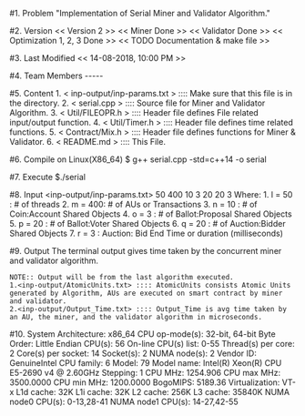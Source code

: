 #1. Problem
	"Implementation of Serial Miner and Validator Algorithm."

#2. Version
	<< Version           2  >>
	<< Miner             Done >>
	<< Validator         Done >>
	<< Optimization      1, 2, 3 Done >>
	<< TODO              Documentation & make file >>
	
#3. Last Modified
	<< 14-08-2018, 10:00 PM >>

#4. Team Members
	-----

#5. Content
	1. < inp-output/inp-params.txt >   ::::  Make sure that this file is in the <inp-output> directory.
	2. < serial.cpp >                  ::::  Source file for <SERIAL> Miner and Validator Algorithm.
	3. < Util/FILEOPR.h >              ::::  Header file defines File related input/output function.
	4. < Util/Timer.h >                ::::  Header file defines time related functions.
	5. < Contract/Mix.h >              ::::  Header file defines <Smart Contract> functions for Miner & Validator.
	6. < README.md >                   ::::  This File.

#6. Compile on Linux(X86_64)
	$ g++ serial.cpp -std=c++14 -o serial

#7. Execute
	$./serial

#8. Input
	<inp-output/inp-params.txt>
	<content should be four lines with space separated values as follows:>
	50 400
	10
	3 20
	20 3
		Where:
		1. l = 50 : # of threads
		2. m = 400: # of AUs or Transactions
		3. n = 10 : # of Coin:Account Shared Objects
		4. o = 3  : # of Ballot:Proposal Shared Objects
		5. p = 20 : # of Ballot:Voter Shared Objects
		6. q = 20 : # of Auction:Bidder Shared Objects
		7. r = 3  : Auction: Bid End Time or duration (milliseconds)

#9. Output
	The terminal output gives time taken by the concurrent miner and validator algorithm.
	
	NOTE:: Output will be from the last algorithm executed.
	1.<inp-output/AtomicUnits.txt> :::: AtomicUnits consists Atomic Units generated by Algorithm, AUs are executed on smart contract by miner and validator.
	2.<inp-output/Output_Time.txt> :::: Output_Time is avg time taken by an AU, the miner, and the validator algorithm in microseconds.


#10. System
		Architecture:          x86_64
		CPU op-mode(s):        32-bit, 64-bit
		Byte Order:            Little Endian
		CPU(s):                56
		On-line CPU(s) list:   0-55
		Thread(s) per core:    2
		Core(s) per socket:    14
		Socket(s):             2
		NUMA node(s):          2
		Vendor ID:             GenuineIntel
		CPU family:            6
		Model:                 79
		Model name:            Intel(R) Xeon(R) CPU E5-2690 v4 @ 2.60GHz
		Stepping:              1
		CPU MHz:               1254.906
		CPU max MHz:           3500.0000
		CPU min MHz:           1200.0000
		BogoMIPS:              5189.36
		Virtualization:        VT-x
		L1d cache:             32K
		L1i cache:             32K
		L2 cache:              256K
		L3 cache:              35840K
		NUMA node0 CPU(s):     0-13,28-41
		NUMA node1 CPU(s):     14-27,42-55
